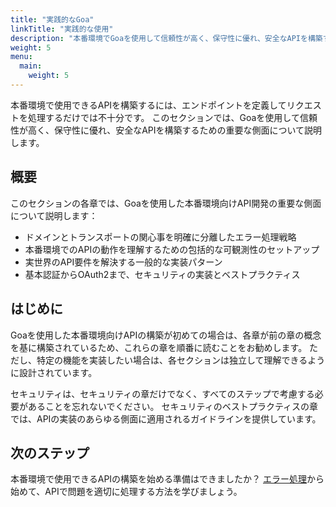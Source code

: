 ```yaml
---
title: "実践的なGoa"
linkTitle: "実践的な使用"
description: "本番環境でGoaを使用して信頼性が高く、保守性に優れ、安全なAPIを構築するための重要な側面"
weight: 5
menu:
  main:
    weight: 5
---
```


本番環境で使用できるAPIを構築するには、エンドポイントを定義してリクエストを処理するだけでは不十分です。
このセクションでは、Goaを使用して信頼性が高く、保守性に優れ、安全なAPIを構築するための重要な側面について説明します。

## 概要

このセクションの各章では、Goaを使用した本番環境向けAPI開発の重要な側面について説明します：

- ドメインとトランスポートの関心事を明確に分離したエラー処理戦略
- 本番環境でのAPIの動作を理解するための包括的な可観測性のセットアップ
- 実世界のAPI要件を解決する一般的な実装パターン
- 基本認証からOAuth2まで、セキュリティの実装とベストプラクティス

## はじめに

Goaを使用した本番環境向けAPIの構築が初めての場合は、各章が前の章の概念を基に構築されているため、これらの章を順番に読むことをお勧めします。
ただし、特定の機能を実装したい場合は、各セクションは独立して理解できるように設計されています。

セキュリティは、セキュリティの章だけでなく、すべてのステップで考慮する必要があることを忘れないでください。
セキュリティのベストプラクティスの章では、APIの実装のあらゆる側面に適用されるガイドラインを提供しています。

## 次のステップ

本番環境で使用できるAPIの構築を始める準備はできましたか？
[エラー処理](./1-error-handling/)から始めて、APIで問題を適切に処理する方法を学びましょう。 